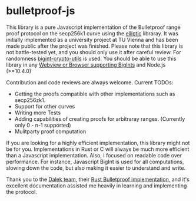 # bulletproof-js

This library is a pure Javascript implementation of the Bulletproof range proof protocol on the 
secp256k1 curve using the [elliptic](https://www.npmjs.com/package/elliptic) libraray.
It was initially implemented as a university project at TU Vienna and has been made public after the project was finished.
Please note that this library is not battle-tested yet, and you should only use it after careful review.
For randomness [bigint-crypto-utils](bigint-crypto-utils) is used. You should be able to use this
library in any [Webview or Browser supporting BigInts](https://developer.mozilla.org/en-US/docs/Web/JavaScript/Reference/Global_Objects/BigInt#Browser_compatibility) and Node.js (>=10.4.0) 

Contribution and code reviews are always welcome.  Current TODOs:
* Getting the proofs compatible with other
 implementations such as secp256zk1.
* Support for other curves
* Writing more Tests
* Adding capabilities of creating proofs for arbitraray ranges. (Currently only 0 - n-1 supported)
* Mulitparty proof computation

If you are looking for a highly efficient implementation, this library might not be for you. 
Implementations in Rust or C will always be much more efficient than a Javascript implementation. 
Also, I focused on readable code over performance. For instance, Javascript BigInt is used for all computations, 
slowing down the code, but also making it easier to understand and write.

Thank you to the [Dalek team](https://dalek.rs/), their [Rust Bulletproof implementation](https://doc-internal.dalek.rs/bulletproofs/notes/range_proof/index.html), and it's excellent documentation assisted me heavily in learning and implementing the protocol.